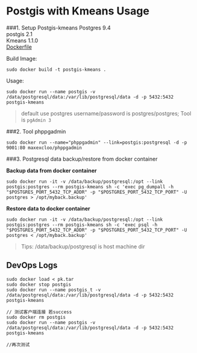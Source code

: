 Postgis with Kmeans Usage
===

###1. Setup Postgis-kmeans
Postgres 9.4    
postgis 2.1    
Kmeans 1.1.0    
[Dockerfile](https://github.com/zhulinpinyu/dockerfiles/blob/master/postgis-with-kmeans/Dockerfile)      

Build Image:
```shell
sudo docker build -t postgis-kmeans .
```

Usage:
```shell
sudo docker run --name postgis -v /data/postgresql/data:/var/lib/postgresql/data -d -p 5432:5432 postgis-kmeans
```
> default use postgres username/password is postgres/postgres; Tool is `pgAdmin 3`

###2. Tool phppgadmin
```
sudo docker run --name="phppgadmin" --link=postgis:postgresql -d -p 9001:80 maxexcloo/phppgadmin
```


###3. Postgresql data backup/restore from docker container


**Backup data from docker container**

```
sudo docker run -it -v /data/backup/postgresql:/opt --link postgis:postgres --rm postgis-kmeans sh -c 'exec pg_dumpall -h "$POSTGRES_PORT_5432_TCP_ADDR" -p "$POSTGRES_PORT_5432_TCP_PORT" -U postgres > /opt/myback.backup'
```

**Restore data to docker container**

```
sudo docker run -it -v /data/backup/postgresql:/opt --link postgis:postgres --rm postgis-kmeans sh -c 'exec psql -h "$POSTGRES_PORT_5432_TCP_ADDR" -p "$POSTGRES_PORT_5432_TCP_PORT" -U postgres < /opt/myback.backup'
```

> Tips: /data/backup/postgresql is host machine dir

## DevOps Logs
```shell
sudo docker load < pk.tar
sudo docker stop postgis
sudo docker run --name postgis_t -v /data/postgresql/data:/var/lib/postgresql/data -d -p 5432:5432 postgis-kmeans

// 测试客户端连接 若success
sudo docker rm postgis
sudo docker run --name postgis -v /data/postgresql/data:/var/lib/postgresql/data -d -p 5432:5432 postgis-kmeans

//再次测试

```
